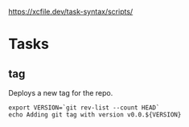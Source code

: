 https://xcfile.dev/task-syntax/scripts/

# Tasks
## tag

Deploys a new tag for the repo.

```
export VERSION=`git rev-list --count HEAD`
echo Adding git tag with version v0.0.${VERSION}
```
